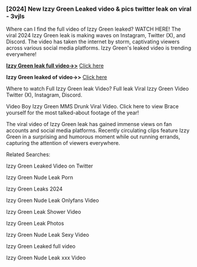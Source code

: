 ### [2024] New Izzy Green Leaked video & pics twitter leak on viral - 3vjls
Where can I find the full video of Izzy Green leaked? WATCH HERE! The viral 2024 Izzy Green leak is making waves on Instagram, Twitter (X), and Discord. The video has taken the internet by storm, captivating viewers across various social media platforms. Izzy Green's leaked video is trending everywhere!


**[Izzy Green leak full video->>](http://wildbook.top/wildbook8git)** [Click here](http://wildbook.top/wildbook8git)

**Izzy Green leaked of video->>** [Click here](http://wildbook.top/wildbook8git)


Where to watch Full Izzy Green leak Video? Full leak Viral Izzy Green Video Twitter (X), Instagram, Discord.

Video Boy Izzy Green MMS Drunk Viral Video. Click here to view Brace yourself for the most talked-about footage of the year!

The viral video of Izzy Green leak has gained immense views on fan accounts and social media platforms. Recently circulating clips feature Izzy Green in a surprising and humorous moment while out running errands, capturing the attention of viewers everywhere.


Related Searches:

Izzy Green Leaked Video on Twitter

Izzy Green Nude Leak Porn

Izzy Green Leaks 2024

Izzy Green Nude Leak Onlyfans Video

Izzy Green Leak Shower Video

Izzy Green Leak Photos

Izzy Green Nude Leak Sexy Video

Izzy Green Leaked full video

Izzy Green Nude Leak xxx Video

